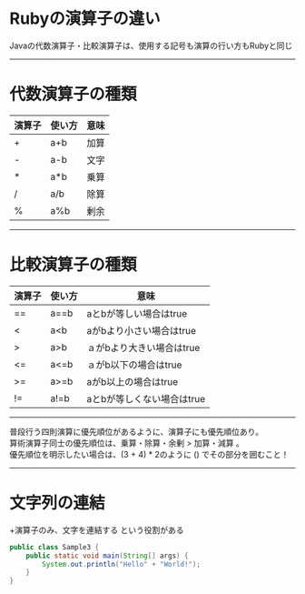 # Rubyの演算子の違い

Javaの代数演算子・比較演算子は、使用する記号も演算の行い方もRubyと同じ

---
# 代数演算子の種類

|  演算子  |  使い方  |  意味  |
| ---- | ---- | ---- |
|+|a+b|加算
|-|a-b|文字
|*|a*b|乗算
|/|a/b|除算
|%|a%b|剰余

---

# 比較演算子の種類

|  演算子  |  使い方  |  意味  |
| ---- | ---- | ---- |
|==|a==b|aとbが等しい場合はtrue
|<|a<b|aがbより小さい場合はtrue
|>|a>b|ａがbより大きい場合はtrue
|<=|a<=b|ａがb以下の場合はtrue
|>=|a>=b|aがb以上の場合はtrue
|!=|a!=b|aとbが等しくない場合はtrue

---

普段行う四則演算に優先順位があるように、演算子にも優先順位あり。   
算術演算子同士の優先順位は、乗算・除算・余剰 > 加算・減算 。   
優先順位を明示したい場合は、(3 + 4) * 2のように () でその部分を囲むこと！   

---

# 文字列の連結
+演算子のみ、文字を連結する という役割がある

```java
public class Sample3 {
    public static void main(String[] args) {
        System.out.println("Hello" + "World!");
    }
}
```



